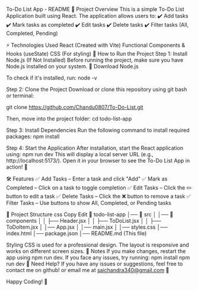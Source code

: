 To-Do List App - README
📌 Project Overview
This is a simple To-Do List Application built using React. The application allows users to:
✔️ Add tasks
✔️ Mark tasks as completed
✔️ Edit tasks
✔️ Delete tasks
✔️ Filter tasks (All, Completed, Pending)

⚡ Technologies Used
React (Created with Vite)
Functional Components & Hooks (useState)
CSS (For styling)
🚀 How to Run the Project
Step 1: Install Node.js (If Not Installed)
Before running the project, make sure you have Node.js installed on your system.
🔗 Download Node.js

To check if it's installed, run:
node -v

Step 2: Clone the Project
Download or clone this repository using git bash or terminal:

git clone https://github.com/Chandu0807/To-Do-List.git


Then, move into the project folder:
cd todo-list-app

Step 3: Install Dependencies
Run the following command to install required packages:
npm install

Step 4: Start the Application
After installation, start the React application using:
npm run dev
This will display a local server URL (e.g., http://localhost:5173/).
Open it in your browser to see the To-Do List App in action! 🎉

🛠 Features
✅ Add Tasks – Enter a task and click "Add"
✅ Mark as Completed – Click on a task to toggle completion
✅ Edit Tasks – Click the ✏️ button to edit a task
✅ Delete Tasks – Click the ❌ button to remove a task
✅ Filter Tasks – Use buttons to show All, Completed, or Pending tasks

📂 Project Structure
css
Copy
Edit
📁 todo-list-app
│── 📂 src
│   │── 📂 components
│   │   ├── Header.jsx
│   │   ├── ToDoList.jsx
│   │   ├── ToDoItem.jsx
│   │── App.jsx
│   │── main.jsx
│   │── styles.css
│── index.html
│── package.json
│── README.md  (This file)

Styling
CSS is used for a professional design.
The layout is responsive and works on different screen sizes.
📌 Notes
If you make changes, restart the app using npm run dev.
If you face any issues, try running:
npm install
npm run dev
📩 Need Help?
If you have any issues or suggestions, feel free to contact me on github! or email me at saichandra340@gmail.com 🚀

Happy Coding! 🎉